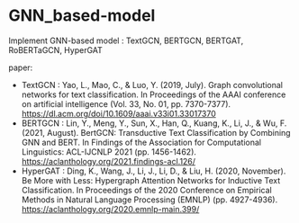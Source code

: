 # GNN_based-model
Implement GNN-based model : TextGCN, BERTGCN, BERTGAT, RoBERTaGCN, HyperGAT

paper: 
* TextGCN : Yao, L., Mao, C., & Luo, Y. (2019, July). Graph convolutional networks for text classification. In Proceedings of the AAAI conference on artificial intelligence (Vol. 33, No. 01, pp. 7370-7377). https://dl.acm.org/doi/10.1609/aaai.v33i01.33017370
* BERTGCN : Lin, Y., Meng, Y., Sun, X., Han, Q., Kuang, K., Li, J., & Wu, F. (2021, August). BertGCN: Transductive Text Classification by Combining GNN and BERT. In Findings of the Association for Computational Linguistics: ACL-IJCNLP 2021 (pp. 1456-1462). https://aclanthology.org/2021.findings-acl.126/
* HyperGAT : Ding, K., Wang, J., Li, J., Li, D., & Liu, H. (2020, November). Be More with Less: Hypergraph Attention Networks for Inductive Text Classification. In Proceedings of the 2020 Conference on Empirical Methods in Natural Language Processing (EMNLP) (pp. 4927-4936). https://aclanthology.org/2020.emnlp-main.399/
